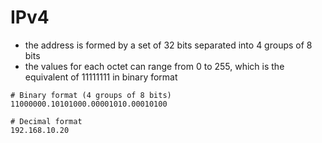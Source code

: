 # IPv4

* the address is formed by a set of 32 bits separated into 4 groups of 8 bits
* the values for each octet can range from 0 to 255, which is the equivalent of 11111111 in binary format

```shell
# Binary format (4 groups of 8 bits)
11000000.10101000.00001010.00010100

# Decimal format
192.168.10.20
```
